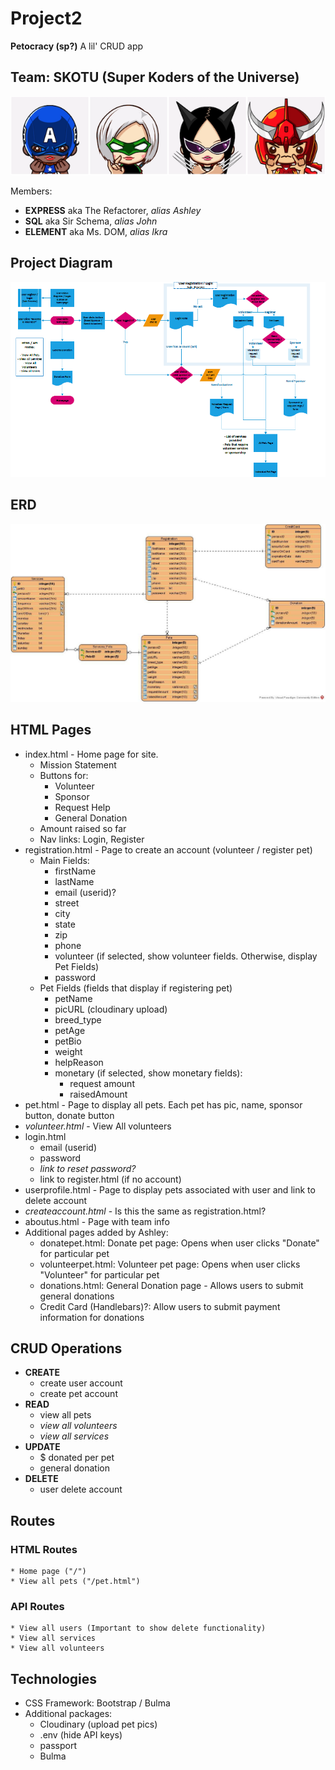# Project2
**Petocracy (sp?)** A lil' CRUD app

## Team: SKOTU (Super Koders of the Universe)
![SKOTU](./public/assets/SKOTU3.png)

Members:
- **EXPRESS** aka The Refactorer,  _alias Ashley_
- **SQL** aka Sir Schema, _alias John_
- **ELEMENT** aka Ms. DOM, _alias Ikra_

## Project Diagram
![Project Diagram](./public/assets/project_diagram.PNG)

## ERD
![ERD](./public/assets/Covid_Pets.jpg)

## HTML Pages
* index.html - Home page for site.
    * Mission Statement
    * Buttons for:
        * Volunteer
        * Sponsor
        * Request Help
        * General Donation
    * Amount raised so far
    * Nav links: Login, Register
* registration.html - Page to create an account (volunteer / register pet)
    * Main Fields:
        * firstName
        * lastName
        * email (userid)?
        * street
        * city
        * state
        * zip
        * phone
        * volunteer (if selected, show volunteer fields. Otherwise, display Pet Fields)
        * password
    * Pet Fields (fields that display if registering pet)
        * petName
        * picURL (cloudinary upload)
        * breed_type
        * petAge
        * petBio
        * weight
        * helpReason
        * monetary (if selected, show monetary fields):
            * request amount
            * raisedAmount
* pet.html - Page to display all pets. Each pet has pic, name, sponsor button, donate button
* *volunteer.html* - View All volunteers
* login.html
    * email (userid)
    * password
    * *link to reset password?*
    * link to register.html (if no account)
* userprofile.html - Page to display pets associated with user and link to delete account
* *createaccount.html* - Is this the same as registration.html?
* aboutus.html - Page with team info
* Additional pages added by Ashley:
    * donatepet.html: Donate pet page: Opens when user clicks "Donate" for particular pet
    * volunteerpet.html: Volunteer pet page: Opens when user clicks "Volunteer" for particular pet
    * donations.html: General Donation page - Allows users to submit general donations
    * Credit Card (Handlebars)?: Allow users to submit payment information for donations

## CRUD Operations
* **CREATE**
    * create user account
    * create pet account
* **READ**
    * view all pets
    * *view all volunteers*
    * *view all services*
* **UPDATE**
    * $ donated per pet
    * general donation
* **DELETE**
    * user delete account

## Routes
### HTML Routes
    * Home page ("/")
    * View all pets ("/pet.html")

### API Routes
    * View all users (Important to show delete functionality)
    * View all services
    * View all volunteers

## Technologies
* CSS Framework: Bootstrap / Bulma
* Additional packages:
    * Cloudinary (upload pet pics)
    * .env (hide API keys)
    * passport
    * Bulma
